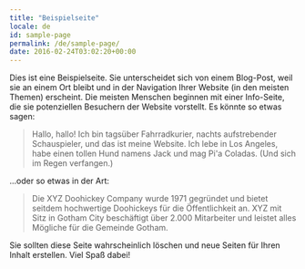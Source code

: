 ```yaml
---
title: "Beispielseite"
locale: de
id: sample-page
permalink: /de/sample-page/
date: 2016-02-24T03:02:20+00:00
---
```


Dies ist eine Beispielseite. Sie unterscheidet sich von einem Blog-Post, weil sie an einem Ort bleibt und in der Navigation Ihrer Website (in den meisten Themen) erscheint. Die meisten Menschen beginnen mit einer Info-Seite, die sie potenziellen Besuchern der Website vorstellt. Es könnte so etwas sagen:

> Hallo, hallo! Ich bin tagsüber Fahrradkurier, nachts aufstrebender Schauspieler, und das ist meine Website. Ich lebe in Los Angeles, habe einen tollen Hund namens Jack und mag Pi'a Coladas. (Und sich im Regen verfangen.)

...oder so etwas in der Art:

> Die XYZ Doohickey Company wurde 1971 gegründet und bietet seitdem hochwertige Doohickeys für die Öffentlichkeit an. XYZ mit Sitz in Gotham City beschäftigt über 2.000 Mitarbeiter und leistet alles Mögliche für die Gemeinde Gotham.

Sie sollten diese Seite wahrscheinlich löschen und neue Seiten für Ihren Inhalt erstellen. Viel Spaß dabei!
